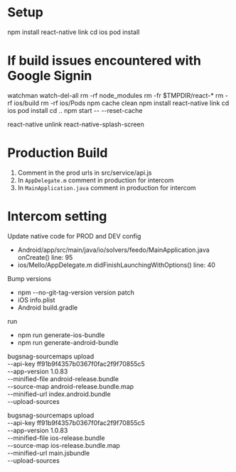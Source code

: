 # Setup
npm install
react-native link
cd ios
pod install

# If build issues encountered with Google Signin
watchman watch-del-all
rm -rf node_modules
rm -fr $TMPDIR/react-*
rm -rf ios/build
rm -rf ios/Pods
npm cache clean
npm install
react-native link
cd ios
pod install
cd ..
npm start -- --reset-cache


react-native unlink react-native-splash-screen

# Production Build
1. Comment in the prod urls in src/service/api.js
2. In `AppDelegate.m` comment in production for intercom
3. In `MainApplication.java` comment in production for intercom

# Intercom setting
Update native code for PROD and DEV config
- Android/app/src/main/java/io/solvers/feedo/MainApplication.java onCreate() line: 95
- ios/Mello/AppDelegate.m didFinishLaunchingWithOptions() line: 40

Bump versions
 - npm --no-git-tag-version version patch
 - iOS info.plist
 - Android build.gradle

run 
 - npm run generate-ios-bundle
 - npm run generate-android-bundle

bugsnag-sourcemaps upload \
    --api-key ff91b9f4357b0367f0fac2f9f70855c5 \
    --app-version 1.0.83 \
    --minified-file android-release.bundle \
    --source-map android-release.bundle.map \
    --minified-url index.android.bundle \
    --upload-sources

bugsnag-sourcemaps upload \
    --api-key ff91b9f4357b0367f0fac2f9f70855c5 \
    --app-version 1.0.83 \
    --minified-file ios-release.bundle \
    --source-map ios-release.bundle.map \
    --minified-url main.jsbundle \
    --upload-sources